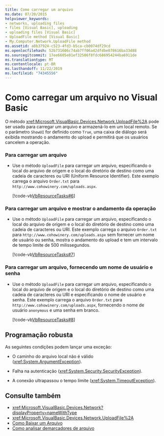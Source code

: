```yaml
---
title: Como carregar um arquivo
ms.date: 07/20/2015
helpviewer_keywords:
- networks, uploading files
- files [Visual Basic], uploading
- uploading files [Visual Basic]
- UploadFile method [Visual Basic]
- My.Computer.Network.UploadFile method
ms.assetid: a8b37924-c523-4fd3-b5ca-cb0074df29cd
ms.openlocfilehash: 52b731606c74ab7ff06a42dfdbe078616ba33d88
ms.sourcegitcommit: 17ee6605e01ef32506f8fdc686954244ba6911de
ms.translationtype: MT
ms.contentlocale: pt-BR
ms.lasthandoff: 11/22/2019
ms.locfileid: "74345556"
---
```

# <a name="how-to-upload-a-file-in-visual-basic"></a>Como carregar um arquivo no Visual Basic

O método <xref:Microsoft.VisualBasic.Devices.Network.UploadFile%2A> pode ser usado para carregar um arquivo e armazená-lo em um local remoto. Se o parâmetro `ShowUI` for definido como `True`, uma caixa de diálogo será exibida mostrando o andamento do upload e permitirá que os usuários cancelem a operação.  
  
### <a name="to-upload-a-file"></a>Para carregar um arquivo  
  
- Use o método `UploadFile` para carregar um arquivo, especificando o local do arquivo de origem e o local do diretório de destino como uma cadeia de caracteres ou URI (Uniform Resource Identifier). Este exemplo carrega o arquivo `Order.txt` para `http://www.cohowinery.com/uploads.aspx`.  
  
     [!code-vb[VbResourceTasks#6](~/samples/snippets/visualbasic/VS_Snippets_VBCSharp/VbResourceTasks/VB/Class1.vb#6)]  
  
### <a name="to-upload-a-file-and-show-the-progress-of-the-operation"></a>Para carregar um arquivo e mostrar o andamento da operação  
  
- Use o método `UploadFile` para carregar um arquivo, especificando o local do arquivo de origem e o local do diretório de destino como uma cadeia de caracteres ou URI. Este exemplo carrega o arquivo `Order.txt` para `http://www.cohowinery.com/uploads.aspx` sem fornecer um nome de usuário ou senha, mostra o andamento do upload e tem um intervalo de tempo limite de 500 milissegundos.  
  
     [!code-vb[VbResourceTasks#7](~/samples/snippets/visualbasic/VS_Snippets_VBCSharp/VbResourceTasks/VB/Class1.vb#7)]  
  
### <a name="to-upload-a-file-supplying-a-user-name-and-password"></a>Para carregar um arquivo, fornecendo um nome de usuário e senha  
  
- Use o método `UploadFile` para carregar um arquivo, especificando o local do arquivo de origem e o local do diretório de destino como uma cadeia de caracteres ou URI e especificando o nome de usuário e senha. Este exemplo carrega o arquivo `Order.txt` para `http://www.cohowinery.com/uploads.aspx`, fornecendo o nome de usuário `anonymous` e uma senha em branco.  
  
     [!code-vb[VbResourceTasks#8](~/samples/snippets/visualbasic/VS_Snippets_VBCSharp/VbResourceTasks/VB/Class1.vb#8)]  
  
## <a name="robust-programming"></a>Programação robusta  

 As seguintes condições podem lançar uma exceção:  
  
- O caminho do arquivo local não é válido (<xref:System.ArgumentException>).  
  
- Falha na autenticação (<xref:System.Security.SecurityException>).  
  
- A conexão ultrapassou o tempo limite (<xref:System.TimeoutException>).  
  
## <a name="see-also"></a>Consulte também

- <xref:Microsoft.VisualBasic.Devices.Network?displayProperty=nameWithType>
- <xref:Microsoft.VisualBasic.Devices.Network.UploadFile%2A>
- [Como Baixar um Arquivo](../../../../visual-basic/developing-apps/programming/computer-resources/how-to-download-a-file.md)
- [Como analisar demarcadores de arquivo](../../../../visual-basic/developing-apps/programming/drives-directories-files/how-to-parse-file-paths.md)
